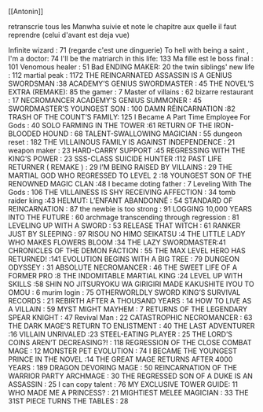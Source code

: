 [[Antonin]]


retranscrie tous les Manwha suivie et note le chapitre aux quelle il faut reprendre (celui d'avant est deja vue)


Infinite wizard : 71 (regarde c'est une dinguerie)
To hell with being a saint , I'm a doctor: 74
I'll be the matriarch in this life: 133
Ma fille est le boss final : 101
Venomous healer : 51
Bad ENDING MAKER: 20
the twin siblings' new life : 112
martial peak : 1172
THE REINCARNATED ASSASSIN IS A GENIUS SWORDSMAN :38
ACADEMY’S GENIUS SWORDMASTER : 45
THE NOVEL’S EXTRA (REMAKE): 85
the gamer : 7
Master of villains : 62
bizarre restaurant : 17
NECROMANCER ACADEMY’S GENIUS SUMMONER : 45
SWORDMASTER’S YOUNGEST SON : 100
DAMN RÉINCARNATION :82
TRASH OF THE COUNT’S FAMILY: 125
I Became A Part Time Employee For Gods : 40
SOLO FARMING IN THE TOWER :61
RETURN OF THE IRON-BLOODED HOUND : 68
TALENT-SWALLOWING MAGICIAN : 55
dungeon reset : 182
THE VILLAINOUS FAMILY IS AGAINST INDEPENDENCE : 21
weapon maker : 23
HARD-CARRY SUPPORT :45
REGRESSING WITH THE KING’S POWER : 23
SSS-CLASS SUICIDE HUNTER :112
PAST LIFE RETURNER ( REMAKE ) : 29
I’M BEING RAISED BY VILLAINS : 29
THE MARTIAL GOD WHO REGRESSED TO LEVEL 2 :18
YOUNGEST SON OF THE RENOWNED MAGIC CLAN :48
I became doting father : 7
Leveling With The Gods : 106
THE VILLAINESS IS SHY RECEIVING AFFECTION : 34
tomb raider king :43
HELMUT: L’ENFANT ABANDONNÉ : 54
STANDARD OF REINCARNATION : 87
the newbie is too strong : 91
LOGGING 10,000 YEARS INTO THE FUTURE : 60
archmage transcending through regression : 81
LEVELING UP WITH A SWORD : 53
RELEASE THAT WITCH : 61
RANKER JUST BY SLEEPING : 97
RISOU NO HIMO SEIKATSU :4
THE LITTLE LADY WHO MAKES FLOWERS BLOOM :34
THE LAZY SWORDMASTER:41
CHRONICLES OF THE DEMON FACTION : 55
THE MAX LEVEL HERO HAS RETURNED! :141
EVOLUTION BEGINS WITH A BIG TREE : 79
DUNGEON ODYSSEY : 31
ABSOLUTE NECROMANCER : 46
THE SWEET LIFE OF A FORMER PRO :8
THE INDOMITABLE MARTIAL KING :24
LEVEL UP WITH SKILLS :58
SHIN NO JITSURYOKU WA GIRIGIRI MADE KAKUSHITE IYOU TO OMOU : 6
murim login : 75
OTHERWORLDLY SWORD KING’S SURVIVAL RECORDS : 21
REBIRTH AFTER A THOUSAND YEARS : 14
HOW TO LIVE AS A VILLAIN : 59
MYST MIGHT MAYHEM : 7
RETURNS OF THE LEGENDARY SPEAR KNIGHT : 47
Revival Man : 22
CATASTROPHIC NECROMANCER : 63
THE DARK MAGE’S RETURN TO ENLISTMENT : 40
THE LAST ADVENTURER :16
VILLAIN UNRIVALED :23
STEEL-EATING PLAYER : 25
THE LORD’S COINS AREN’T DECREASING?! : 118
REGRESSION OF THE CLOSE COMBAT MAGE : 12
MONSTER PET EVOLUTION : 74
I BECAME THE YOUNGEST PRINCE IN THE NOVEL :14
THE GREAT MAGE RETURNS AFTER 4000 YEARS : 189
DRAGON DEVORING MAGE : 50
REINCARNATION OF THE WARRIOR PARTY ARCHMAGE : 30
THE REGRESSED SON OF A DUKE IS AN ASSASSIN : 25
I can copy talent : 76
MY EXCLUSIVE TOWER GUIDE: 11
WHO MADE ME A PRINCESS? : 21
MIGHTIEST MELEE MAGICIAN : 33
THE 31ST PIECE TURNS THE TABLES : 28